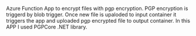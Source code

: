 Azure Function App to encrypt files with pgp encryption. PGP encryption is triggerd by blob trigger.
Once new file is upaloded to input container it triggers the app and uploaded pgp encrypted file to output container. 
In this APP I used PGPCore .NET library.
